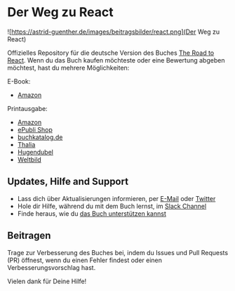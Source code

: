 # Der Weg zu React

![https://astrid-guenther.de/images/beitragsbilder/react.png](Der Weg zu React)

Offizielles Repository für die deutsche Version des Buches [The Road to React](http://roadtoreact.com/). Wenn du das Buch kaufen möchteste oder eine Bewertung abgeben möchtest, hast du mehrere Möglichkeiten:

E-Book:
- [Amazon](https://www.amazon.de/Weg-React-Deine-Reise-Grundlagen-ebook/dp/B08F3CZWW4/ref=tmm_kin_swatch_0?_encoding=UTF8&qid=1597432499&sr=1-1)

Printausgabe:
- [Amazon](https://www.amazon.de/gp/offer-listing/3752979119/ref=olp_f_freeShipping?ie=UTF8&f_freeShipping=true&f_new=true) 
- [ePubli Shop](https://www.epubli.de/shop/buch/Weg-zu-React-Astrid-G%C3%BCnther-9783752979114/101592)
- [buchkatalog.de](https://shop.buchkatalog.de/webapp/wcs/stores/servlet//Product/3000003185510/167206/4099276460822233275/-3/Sach--und-Fachbuecher_Informatik-und-EDV/Astrid-Guenther/Der-Weg-zu-React/4099276460822241344/4099276460822241336/4099276460822241336)
- [Thalia](https://www.thalia.de/shop/home/artikeldetails/ID149006890.html)
- [Hugendubel](https://www.hugendubel.de/de/buch_kartoniert/astrid_guenther_robin_wieruch-der_weg_zu_react-39395432-produkt-details.html)
- [Weltbild](https://www.weltbild.de/artikel/buch/der-weg-zu-react_28289567-1?rd=1)

## Updates, Hilfe and Support

* Lass dich über Aktualisierungen informieren, per [E-Mail](https://www.getrevue.co/profile/rwieruch) oder [Twitter](https://twitter.com/rwieruch)
* Hole dir Hilfe, während du mit dem Buch lernst, im [Slack Channel](https://courses.robinwieruch.de/community-join)
* Finde heraus, wie du [das Buch unterstützen kannst](https://www.robinwieruch.de/about/)

## Beitragen

Trage zur Verbesserung des Buches bei, indem du Issues und Pull Requests (PR) öffnest, wenn du einen Fehler findest oder einen Verbesserungsvorschlag hast.

Vielen dank für Deine Hilfe!
